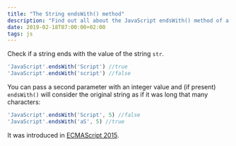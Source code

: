 ```yaml
---
title: "The String endsWith() method"
description: "Find out all about the JavaScript endsWith() method of a string"
date: 2019-02-18T07:00:00+02:00
tags: js
---
```


Check if a string ends with the value of the string `str`.

```js
'JavaScript'.endsWith('Script') //true
'JavaScript'.endsWith('script') //false
```

You can pass a second parameter with an integer value and (if present) `endsWith()` will consider the original string as if it was long that many characters:

```js
'JavaScript'.endsWith('Script', 5) //false
'JavaScript'.endsWith('aS', 5) //true
```

It was introduced in [ECMAScript 2015](/es6/).